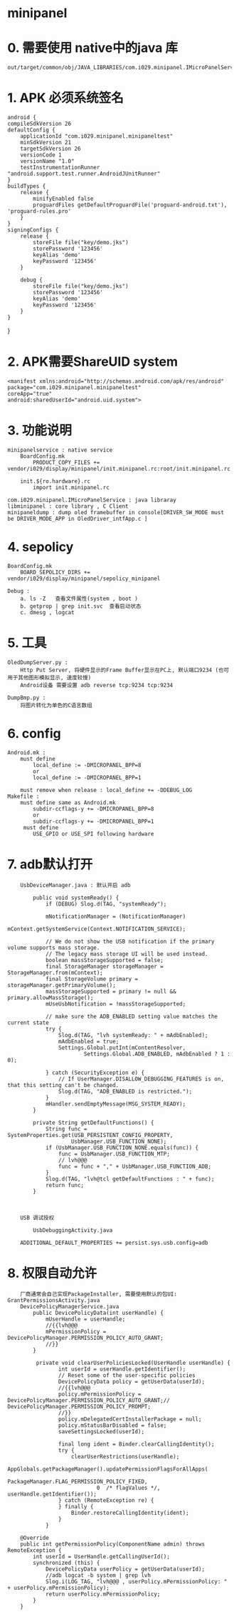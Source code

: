 # minipanel
# 0. 需要使用 native中的java 库
	out/target/common/obj/JAVA_LIBRARIES/com.i029.minipanel.IMicroPanelService_intermediates/javalib.jar
# 1. APK 必须系统签名
	android {
    compileSdkVersion 26
    defaultConfig {
        applicationId "com.i029.minipanel.minipaneltest"
        minSdkVersion 21
        targetSdkVersion 26
        versionCode 1
        versionName "1.0"
        testInstrumentationRunner "android.support.test.runner.AndroidJUnitRunner"
    }
    buildTypes {
        release {
            minifyEnabled false
            proguardFiles getDefaultProguardFile('proguard-android.txt'), 'proguard-rules.pro'
        }
    }
    signingConfigs {
        release {
            storeFile file("key/demo.jks")
            storePassword '123456'
            keyAlias 'demo'
            keyPassword '123456'
        }

        debug {
            storeFile file("key/demo.jks")
            storePassword '123456'
            keyAlias 'demo'
            keyPassword '123456'
        }
    }
}

# 2. APK需要ShareUID system
	<manifest xmlns:android="http://schemas.android.com/apk/res/android"
    package="com.i029.minipanel.minipaneltest"
    coreApp="true"
    android:sharedUserId="android.uid.system">

# 3. 功能说明
	minipanelservice : native service
		BoardConfig.mk
			PRODUCT_COPY_FILES += vendor/i029/display/minipanel/init.minipanel.rc:root/init.minipanel.rc

		init.${ro.hardware}.rc
			import init.minipanel.rc

	com.i029.minipanel.IMicroPanelService : java libraray
	libminipanel : core library , C Client 
	minipaneldump : dump oled framebuffer in console[DRIVER_SW_MODE must be DRIVER_MODE_APP in OledDriver_intfApp.c ]

# 4. sepolicy
	BoardConfig.mk
		BOARD_SEPOLICY_DIRS += vendor/i029/display/minipanel/sepolicy_minipanel

	Debug :
		a. ls -Z   查看文件属性(system , boot )
		b. getprop | grep init.svc  查看启动状态
		c. dmesg , logcat

# 5. 工具
	OledDumpServer.py :
		Http Put Server, 将硬件显示的Frame Buffer显示在PC上, 默认端口9234 (也可用于其他图形模拟显示, 速度较慢)
		Android设备 需要设置 adb reverse tcp:9234 tcp:9234
		
	DumpBmp.py :
		将图片转化为单色的C语言数组

# 6. config
	Android.mk : 
		must define 
			local_define := -DMICROPANEL_BPP=8
			or
			local_define := -DMICROPANEL_BPP=1
		
		must remove when release : local_define += -DDEBUG_LOG
	Makefile :
		must define same as Android.mk
			subdir-ccflags-y += -DMICROPANEL_BPP=8
			or
			subdir-ccflags-y += -DMICROPANEL_BPP=1
		 must define 
			USE_GPIO or USE_SPI following hardware
			
# 7. adb默认打开
		UsbDeviceManager.java : 默认开启 adb

			public void systemReady() {
				if (DEBUG) Slog.d(TAG, "systemReady");

				mNotificationManager = (NotificationManager)
				        mContext.getSystemService(Context.NOTIFICATION_SERVICE);

				// We do not show the USB notification if the primary volume supports mass storage.
				// The legacy mass storage UI will be used instead.
				boolean massStorageSupported = false;
				final StorageManager storageManager = StorageManager.from(mContext);
				final StorageVolume primary = storageManager.getPrimaryVolume();
				massStorageSupported = primary != null && primary.allowMassStorage();
				mUseUsbNotification = !massStorageSupported;

				// make sure the ADB_ENABLED setting value matches the current state
				try {
					Slog.d(TAG, "lvh systemReady: " + mAdbEnabled);
					mAdbEnabled = true;
				    Settings.Global.putInt(mContentResolver,
				            Settings.Global.ADB_ENABLED, mAdbEnabled ? 1 : 0);
			
				} catch (SecurityException e) {
				    // If UserManager.DISALLOW_DEBUGGING_FEATURES is on, that this setting can't be changed.
				    Slog.d(TAG, "ADB_ENABLED is restricted.");
				}
				mHandler.sendEmptyMessage(MSG_SYSTEM_READY);
			}

			private String getDefaultFunctions() {
			    String func = SystemProperties.get(USB_PERSISTENT_CONFIG_PROPERTY,
			            UsbManager.USB_FUNCTION_NONE);
			    if (UsbManager.USB_FUNCTION_NONE.equals(func)) {
			        func = UsbManager.USB_FUNCTION_MTP;
					// lvh@@@
					func = func + "," + UsbManager.USB_FUNCTION_ADB;
			    }
				Slog.d(TAG, "lvh@tcl getDefaultFunctions : " + func);
			    return func;
			}



		USB 调试授权

			UsbDebuggingActivity.java

		ADDITIONAL_DEFAULT_PROPERTIES += persist.sys.usb.config=adb

# 8. 权限自动允许
		厂商通常会自己实现PackageInstaller, 需要使用默认的包UI: GrantPermissionsActivity.java
		DevicePolicyManagerService.java
			public DevicePolicyData(int userHandle) {
		        mUserHandle = userHandle;
				//{{lvh@@@
				mPermissionPolicy = DevicePolicyManager.PERMISSION_POLICY_AUTO_GRANT; 
				//}}
		    }

			 private void clearUserPoliciesLocked(UserHandle userHandle) {
					int userId = userHandle.getIdentifier();
					// Reset some of the user-specific policies
					DevicePolicyData policy = getUserData(userId);
					//{{lvh@@@
					policy.mPermissionPolicy = DevicePolicyManager.PERMISSION_POLICY_AUTO_GRANT;// DevicePolicyManager.PERMISSION_POLICY_PROMPT;
					//}}
					policy.mDelegatedCertInstallerPackage = null;
					policy.mStatusBarDisabled = false;
					saveSettingsLocked(userId);

					final long ident = Binder.clearCallingIdentity();
					try {
						clearUserRestrictions(userHandle);
						AppGlobals.getPackageManager().updatePermissionFlagsForAllApps(
						        PackageManager.FLAG_PERMISSION_POLICY_FIXED,
						        0  /* flagValues */, userHandle.getIdentifier());
					} catch (RemoteException re) {
					} finally {
						Binder.restoreCallingIdentity(ident);
					}
				}
			
		@Override
		public int getPermissionPolicy(ComponentName admin) throws RemoteException {
		    int userId = UserHandle.getCallingUserId();
		    synchronized (this) {
		        DevicePolicyData userPolicy = getUserData(userId);
				//adb logcat -b system | grep lvh
				Slog.i(LOG_TAG, "lvh@@@ , userPolicy.mPermissionPolicy: " + userPolicy.mPermissionPolicy);
		        return userPolicy.mPermissionPolicy;
		    }
		}
	

